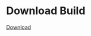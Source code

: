 
# Download Build
[Download](https://github.com/Carmelosmexy1/Zoid-Updated/releases/tag/Download)
          
























































































































